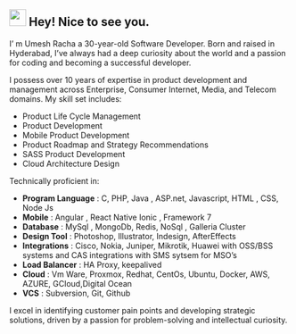 ## <img src="https://emojis.slackmojis.com/emojis/images/1531849430/4246/blob-sunglasses.gif?1531849430" width="30"/> Hey! Nice to see you.

I’ m Umesh Racha a 30-year-old Software Developer. Born and raised in Hyderabad, I’ve always had a deep curiosity about the world and a passion for coding and becoming a successful developer.

I possess over 10 years of expertise in product development and management across Enterprise, Consumer Internet, Media, and Telecom domains. My skill set includes:

- Product Life Cycle Management
- Product Development
- Mobile Product Development
- Product Roadmap and Strategy Recommendations
- SASS Product Development
- Cloud Architecture Design

  
Technically proficient in:

- **Program Language** : C, PHP, Java , ASP.net, Javascript, HTML , CSS, Node Js
- **Mobile** : Angular , React Native Ionic , Framework 7
- **Database** : MySql , MongoDb, Redis, NoSql , Galleria Cluster
- **Design Tool** : Photoshop, Illustrator, Indesign, AfterEffects
- **Integrations** : Cisco, Nokia, Juniper, Mikrotik, Huawei with OSS/BSS systems and CAS integrations with SMS sytsem for MSO’s
- **Load Balancer** : HA Proxy, keepalived
- **Cloud** : Vm Ware, Proxmox, Redhat, CentOs, Ubuntu, Docker, AWS, AZURE, GCloud,Digital Ocean
- **VCS** : Subversion, Git, Github

I excel in identifying customer pain points and developing strategic solutions, driven by a passion for problem-solving and intellectual curiosity.

<!--
**umeshracha/umeshracha** is a ✨ _special_ ✨ repository because its `README.md` (this file) appears on your GitHub profile.

Here are some ideas to get you started:

- 🔭 I’m currently working on ...
- 🌱 I’m currently learning ...
- 👯 I’m looking to collaborate on ...
- 🤔 I’m looking for help with ...
- 💬 Ask me about ...
- 📫 How to reach me: ...
- 😄 Pronouns: ...
- ⚡ Fun fact: ...
-->
